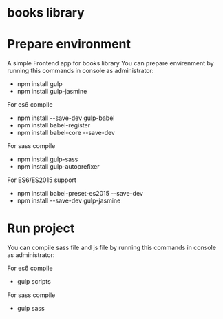 # books library

# Prepare environment
A simple Frontend app for books library 
You can prepare envirenment by running this commands in console as administrator:

- npm install gulp
- npm install gulp-jasmine

For es6 compile
- npm install --save-dev gulp-babel
- npm install babel-register
- npm install babel-core --save-dev

For sass compile
- npm install gulp-sass
- npm install gulp-autoprefixer
 
For ES6/ES2015 support
- npm install babel-preset-es2015 --save-dev
- npm install --save-dev gulp-jasmine

# Run project
You can compile sass file and js file by running this commands in console as administrator:

For es6 compile
- gulp scripts

For sass compile
- gulp sass
